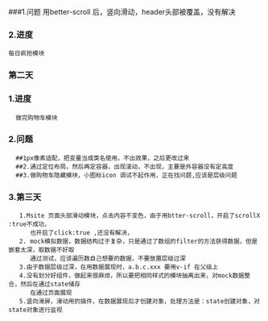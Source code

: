 ###1.问题
   用better-scroll 后，竖向滑动，header头部被覆盖，没有解决
### 2.进度
    每日疯抢模块

### 第二天
 ### 1.进度
      做完购物车模块
 ### 2.问题
      ##1px像素适配，把变量当成类名使用，不出效果，之后更改过来
      ##2.通过定位布局，然后再定容器，出现滚动，不出现，主要是外容器没有定高度
      ##3.做购物车隐藏模块，小图标icon 调试不起作用，正在找问题,应该是层级问题
### 3.第三天
       1.Msite 页面头部滑动模块，点击内容不变色，由于用btter-scroll，开启了scrollX :true不成功，
          也开启了click:true ,还没有解决，
       2. mock模拟数据，数据结构过于复杂，只是通过了数组的filter的方法获得数据，但是嵌套太深，取数据不好取
          通过测试，应该遍历数自己想要的数据，不要放置层级过深
       3.由于数据层级过深，在用数据展现时，a.b.c.xxx 要用v-if 在父级上
       4.没有划分好组件，做起来很麻烦，所以要把相同样式的模块抽离出来，对mock数据整合，然后在通过state储存
          在通过页面展现
       5.竖向滑屏，滑动用的插件，在数据展现后才创建对象，处理方法是：state创建对象，对state对象进行监视
